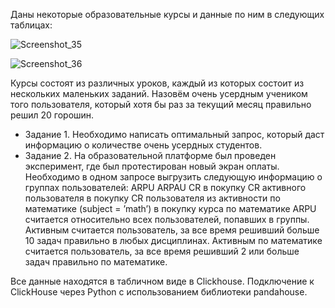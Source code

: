 Даны некоторые образовательные курсы и данные по ним в следующих таблицах:

![Screenshot_35](https://user-images.githubusercontent.com/104904113/201685944-09eb094f-8fe5-4578-9d6b-0fe59a270d99.jpg)

![Screenshot_36](https://user-images.githubusercontent.com/104904113/201686246-6f9c54c5-5231-4c86-a316-9d4d56394685.jpg)

Курсы состоят из различных уроков, каждый из которых состоит из нескольких маленьких заданий.
Назовём очень усердным учеником того пользователя, который хотя бы раз за текущий месяц правильно решил 20 горошин.

* Задание 1. Необходимо написать оптимальный запрос, который даст информацию о количестве очень усердных студентов.
* Задание 2. На образовательной платформе был проведен эксперимент, где был протестирован новый экран оплаты. Необходимо в одном запросе выгрузить следующую информацию
о группах пользователей:
ARPU 
ARPAU 
CR в покупку 
СR активного пользователя в покупку 
CR пользователя из активности по математике (subject = ’math’) в покупку курса по математике
ARPU считается относительно всех пользователей, попавших в группы.
Активным считается пользователь, за все время решивший больше 10 задач правильно в любых дисциплинах.
Активным по математике считается пользователь, за все время решивший 2 или больше задач правильно по математике.

Все данные находятся в табличном виде в Clickhouse. Подключение к ClickHouse через Python c использованием библиотеки pandahouse. 
